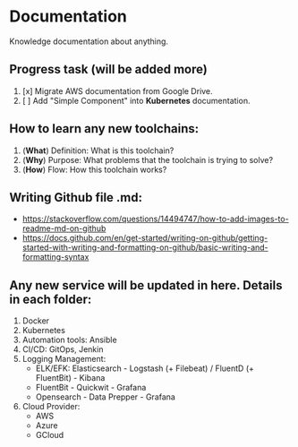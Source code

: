 # Documentation
Knowledge documentation about anything.

## Progress task (will be added more)
1. [x] Migrate AWS documentation from Google Drive.
2. [ ] Add "Simple Component" into **Kubernetes** documentation. 

## How to learn any new toolchains:
1. (**What**) Definition: What is this toolchain?
2. (**Why**) Purpose: What problems that the toolchain is trying to solve?
3. (**How**) Flow: How this toolchain works?

## Writing Github file .md:
- https://stackoverflow.com/questions/14494747/how-to-add-images-to-readme-md-on-github
- https://docs.github.com/en/get-started/writing-on-github/getting-started-with-writing-and-formatting-on-github/basic-writing-and-formatting-syntax

## Any new service will be updated in here. Details in each folder:
1. Docker
2. Kubernetes
3. Automation tools: Ansible
4. CI/CD: GitOps, Jenkin
5. Logging Management:
    - ELK/EFK: Elasticsearch - Logstash (+ Filebeat) / FluentD (+ FluentBit) - Kibana
    - FluentBit - Quickwit - Grafana
    - Opensearch - Data Prepper - Grafana
6. Cloud Provider:
    - AWS
    - Azure
    - GCloud

